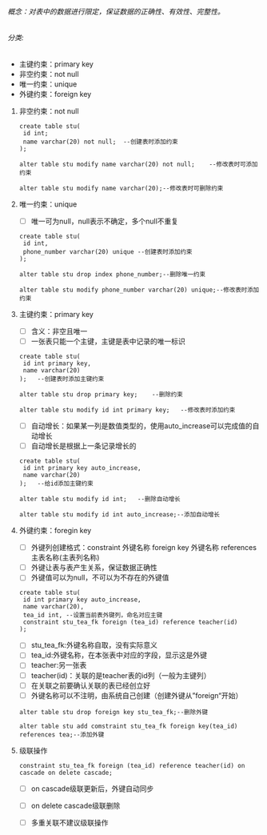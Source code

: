 ###### 概念：对表中的数据进行限定，保证数据的正确性、有效性、完整性。

###### 分类:

- 主键约束：primary key
- 非空约束：not null
- 唯一约束：unique
- 外键约束：foreign key

1. 非空约束：not null

   ```mysql
   create table stu(
   	id int;
   	name varchar(20) not null;	--创建表时添加约束
   );
   ```

   ```mysql
   alter table stu modify name varchar(20) not null;	--修改表时可添加约束  
   ```

   ```mysql
   alter table stu modify name varchar(20);--修改表时可删除约束
   ```

2. 唯一约束：unique

   - [ ] 唯一可为null，null表示不确定，多个null不重复

   ```mysql
   create table stu(
   	id int,
   	phone_number varchar(20) unique --创建表时添加约束
   );
   ```

   ```mysql
   alter table stu drop index phone_number;--删除唯一约束
   ```

   ```mysql
   alter table stu modify phone_number varchar(20) unique;--修改表时添加约束
   ```

3. 主键约束：primary key

   - [ ] 含义：非空且唯一
   - [ ] 一张表只能一个主键，主键是表中记录的唯一标识

   ```mysql
   create table stu(
   	id int primary key,
   	name varchar(20)
   );	--创建表时添加主键约束
   ```

   ```mysql
   alter table stu drop primary key;	--删除约束
   ```

   ```mysql
   alter table stu modify id int primary key;	--修改表时添加约束
   ```

   - [ ] 自动增长：如果某一列是数值类型的，使用auto_increase可以完成值的自动增长
   - [ ] 自动增长是根据上一条记录增长的

   ```mysql
   create table stu(
   	id int primary key auto_increase,
   	name varchar(20)
   );	--给id添加主键约束
   ```

   ```mysql
   alter table stu modify id int;	--删除自动增长
   ```

   ```mysql
   alter table stu modify id int auto_increase;--添加自动增长
   ```

4. 外键约束：foregin key

   - [ ] 外键列创建格式：constraint 外键名称 foreign key 外键名称 references 主表名称(主表列名称)
   - [ ] 外键让表与表产生关系，保证数据正确性
   - [ ] 外键值可以为null，不可以为不存在的外键值

   ```mysql
   create table stu(
   	id int primary key auto_increase,
   	name varchar(20),
   	tea_id int,	--设置当前表外键列，命名对应主键
   	constraint stu_tea_fk foreign (tea_id) reference teacher(id)
   );
   ```

   - [ ] stu_tea_fk:外键名称自取，没有实际意义
   - [ ] tea_id:外键名称，在本张表中对应的字段，显示这是外键
   - [ ] teacher:另一张表
   - [ ] teacher(id)：关联的是teacher表的id列（一般为主键列）
   - [ ] 在关联之前要确认关联的表已经创立好 
   - [ ] 外键名称可以不注明，由系统自己创建（创建外键从”foreign“开始）

   ```mysql
   alter table stu drop foreign key stu_tea_fk;--删除外键
   ```

   ```mysql
   alter table stu add comstraint stu_tea_fk foreign key(tea_id) references tea;--添加外键
   ```

5. 级联操作

   ```mysql
   constraint stu_tea_fk foreign (tea_id) reference teacher(id) on cascade on delete cascade;
   ```

   - [ ] on cascade级联更新后，外键自动同步
   - [ ] on delete cascade级联删除
   - [ ] 多重关联不建议级联操作

